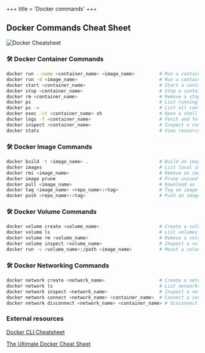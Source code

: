 +++
title = 'Docker commands'
+++

## Docker Commands Cheat Sheet

![Docker Cheatsheet](/images/cheatsheets/dockerCheatsheet.png) 

### 🛠 Docker Container Commands

```bash
docker run --name <container_name> <image_name>         # Run a container
docker run -d <image_name>                              # Run a container in the background
docker start <container_name>                           # Start a container
docker stop <container_name>                            # Stop a container
docker rm <container_name>                              # Remove a stopped container
docker ps                                               # List running containers
docker ps -a                                            # List all containers
docker exec -it <container_name> sh                     # Open a shell inside a running container
docker logs -f <container_name>                         # Fetch and follow logs
docker inspect <container_name>                         # Inspect a container
docker stats                                            # View resource usage stats
```

### 🛠 Docker Image Commands

```bash
docker build -t <image_name> .                          # Build an image
docker images                                           # List local images
docker rmi <image_name>                                 # Remove an image
docker image prune                                      # Prune unused images
docker pull <image_name>                                # Download an image from a registry
docker tag <image_name> <repo_name>:<tag>               # Tag an image for repository use
docker push <repo_name>:<tag>                           # Push an image to a repository
```

### 🛠 Docker Volume Commands

```bash
docker volume create <volume_name>                      # Create a volume
docker volume ls                                        # List volumes
docker volume rm <volume_name>                          # Remove a volume
docker volume inspect <volume_name>                     # Inspect a volume
docker run -v <volume_name>:/path <image_name>          # Mount a volume to a container
```

### 🛠 Docker Networking Commands

```bash
docker network create <network_name>                    # Create a network
docker network ls                                       # List networks
docker network inspect <network_name>                   # Inspect a network
docker network connect <network_name> <container_name>  # Connect a container to a network
docker network disconnect <network_name> <container_name> # Disconnect a container from a network
```

### External resources

[Docker CLI Cheatsheet](https://docs.docker.com/get-started/docker_cheatsheet.pdf)

[The Ultimate Docker Cheat Sheet](https://dockerlabs.collabnix.com/docker/cheatsheet/)

